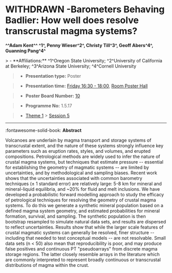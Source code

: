 # WITHDRAWN -Barometers Behaving Badlier: How well does resolve transcrustal magma systems?

**^^Adam Kent^^ ^1^, Penny Wieser^2^, Christy Till^3^, Geoff Abers^4^, Guanning Pang^4^**

<!-- more -->> - **Affiliations:** ^1^Oregon State University; ^2^University of California at Berkeley; ^3^Arizona State University; ^4^Cornell University

> - **Presentation type:** Poster

> - **Presentation time:** [Friday 16:30 - 18:00](../sessions_comparison.md#__tabbed_4_6), [Room Poster Hall](../maps_venue.md#__tabbed_1_1)

> - **Poster Board Number:** [10](../map_poster_boards.md#friday)

> - **Programme No:** 1.5.17

> - [Theme 1](../theme1.md) > [Session 5](../sessions/session-1-5.md)

--- 

:fontawesome-solid-book: **Abstract**

Volcanoes are underlain by magma transport and storage systems of transcrustal extent, and the nature of these systems strongly influence key parameters such as eruption rates, styles, and volumes, and erupted compositions. Petrological methods are widely used to infer the nature of crustal magma systems, but techniques that estimate pressure -- essential for establishing the geometry of magmatic systems -- are limited by uncertainties, and by methodological and sampling biases. Recent work shows that the uncertainties associated with common barometry techniques (± 1 standard error) are relatively large: 5-8 km for mineral and mineral-liquid equilibria, and ~20% for fluid and melt inclusions.
We have developed a probabilistic forward modelling approach to study the efficacy of petrological techniques for resolving the geometry of crustal magma systems. To do this we generate a synthetic mineral population based on a defined magma system geometry, and estimated probabilities for mineral formation, survival, and sampling. The synthetic population is then bootstrap resampled to simulate natural data sets, and results are dispersed to reflect uncertainties.
Results show that while the larger scale features of crustal magmatic systems can generally be resolved, finer structure -- including that needed to test conceptual models -- are not resolvable. Small data sets (n < 50) also mean that reproducibility is poor, and may produce false positives and continuous PT "pseudoarrays" from discrete magma storage regions. The latter closely resemble arrays in the literature which are commonly interpreted to represent broadly continuous or transcrustal distributions of magma within the crust. 

